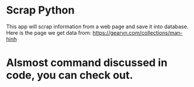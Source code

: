 # Scrap Python
This app will scrap information from a web page and save it into database.
Here is the page we get data from:
https://gearvn.com/collections/man-hinh

# Alsmost command discussed in code, you can check out. 



